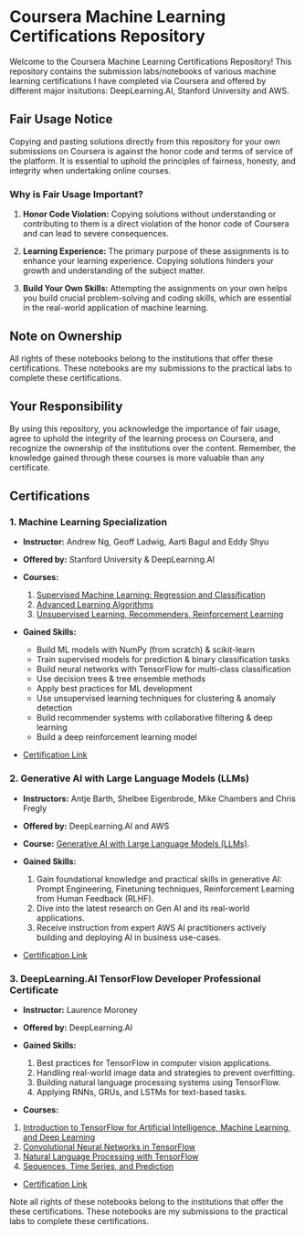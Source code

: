 # Coursera Machine Learning Certifications Repository

Welcome to the Coursera Machine Learning Certifications Repository! This repository contains the submission labs/notebooks of various machine learning certifications I have completed via Coursera and offered by different major insitutions: DeepLearning.AI, Stanford University and AWS.

## Fair Usage Notice

Copying and pasting solutions directly from this repository for your own submissions on Coursera is against the honor code and terms of service of the platform. It is essential to uphold the principles of fairness, honesty, and integrity when undertaking online courses.

### Why is Fair Usage Important?

1. **Honor Code Violation:** Copying solutions without understanding or contributing to them is a direct violation of the honor code of Coursera and can lead to severe consequences.

2. **Learning Experience:** The primary purpose of these assignments is to enhance your learning experience. Copying solutions hinders your growth and understanding of the subject matter.

3. **Build Your Own Skills:** Attempting the assignments on your own helps you build crucial problem-solving and coding skills, which are essential in the real-world application of machine learning.

## Note on Ownership

All rights of these notebooks belong to the institutions that offer these certifications. These notebooks are my submissions to the practical labs to complete these certifications.

## Your Responsibility

By using this repository, you acknowledge the importance of fair usage, agree to uphold the integrity of the learning process on Coursera, and recognize the ownership of the institutions over the content. Remember, the knowledge gained through these courses is more valuable than any certificate.

## Certifications

### 1. Machine Learning Specialization

- **Instructor:** Andrew Ng, Geoff Ladwig, Aarti Bagul and Eddy Shyu
  
- **Offered by:** Stanford University & DeepLearning.AI
  
- **Courses:**
    1. [Supervised Machine Learning: Regression and Classification](https://www.coursera.org/learn/machine-learning?specialization=machine-learning-introduction)
    2. [Advanced Learning Algorithms](https://www.coursera.org/learn/advanced-learning-algorithms?specialization=machine-learning-introduction)
    3. [Unsupervised Learning, Recommenders, Reinforcement Learning](https://www.coursera.org/learn/unsupervised-learning-recommenders-reinforcement-learning?specialization=machine-learning-introduction)
     
- **Gained Skills:**
  - Build ML models with NumPy (from scratch) & scikit-learn
  - Train supervised models for prediction & binary classification tasks
  - Build neural networks with TensorFlow for multi-class classification
  - Use decision trees & tree ensemble methods
  - Apply best practices for ML development
  - Use unsupervised learning techniques for clustering & anomaly detection
  - Build recommender systems with collaborative filtering & deep learning
  - Build a deep reinforcement learning model

- [Certification Link](https://www.coursera.org/account/accomplishments/specialization/certificate/LSWL93VXN373)

### 2. Generative AI with Large Language Models (LLMs)

- **Instructors:** Antje Barth, Shelbee Eigenbrode, Mike Chambers and Chris Fregly
  
- **Offered by:** DeepLearning.AI and AWS
  
- **Course:** [Generative AI with Large Language Models (LLMs)](https://www.coursera.org/learn/generative-ai-with-llms).

- **Gained Skills:**
  1. Gain foundational knowledge and practical skills in generative AI: Prompt Engineering, Finetuning techniques, Reinforcement Learning from Human Feedback (RLHF).
  2. Dive into the latest research on Gen AI and its real-world applications.
  3. Receive instruction from expert AWS AI practitioners actively building and deploying AI in business use-cases.
     
- [Certification Link](https://coursera.org/share/922e88ee77eb6c36e31e22571b3518d2)

### 3. DeepLearning.AI TensorFlow Developer Professional Certificate

- **Instructor:** Laurence Moroney
  
- **Offered by:** DeepLearning.AI
  
- **Gained Skills:**
  1. Best practices for TensorFlow in computer vision applications.
  2. Handling real-world image data and strategies to prevent overfitting.
  3. Building natural language processing systems using TensorFlow.
  4. Applying RNNs, GRUs, and LSTMs for text-based tasks.
     
 - **Courses:**
  1. [Introduction to TensorFlow for Artificial Intelligence, Machine Learning, and Deep Learning](https://www.coursera.org/learn/introduction-tensorflow?specialization=tensorflow-in-practice)
  2. [Convolutional Neural Networks in TensorFlow](https://www.coursera.org/learn/convolutional-neural-networks-tensorflow?specialization=tensorflow-in-practice)
  3. [Natural Language Processing with TensorFlow](https://www.coursera.org/learn/natural-language-processing-tensorflow?specialization=tensorflow-in-practice)
  4. [Sequences, Time Series, and Prediction](https://www.coursera.org/learn/tensorflow-sequences-time-series-and-prediction?specialization=tensorflow-in-practice)
 
- [Certification Link](https://coursera.org/share/5172a766497946bb5f650188e3ef2a24)
  
Note all rights of these notebooks belong to the institutions that offer the these certifications. These notebooks are my submissions to the practical labs to complete these certifications.
